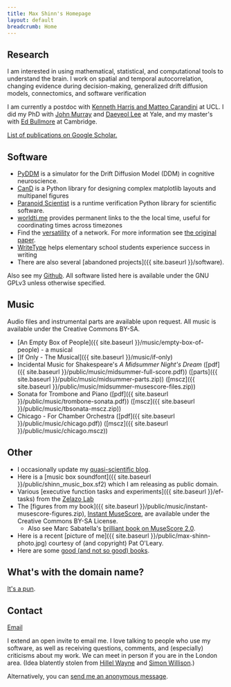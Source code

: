 ```yaml
---
title: Max Shinn's Homepage
layout: default
breadcrumb: Home
---
```


## Research

I am interested in using mathematical, statistical, and computational tools to
understand the brain.  I work on spatial and temporal autocorrelation, changing
evidence during decision-making, generalized drift diffusion models,
connectomics, and software verification

I am currently a postdoc with [Kenneth Harris and Matteo
Carandini](https://www.ucl.ac.uk/cortexlab/) at UCL.  I did my PhD with [John
Murray](https://johndmurray.org/) and [Daeyeol
Lee](https://sites.krieger.jhu.edu/daeyeol-lee-lab/) at Yale, and my master's
with [Ed
Bullmore](https://www.neuroscience.cam.ac.uk/directory/profile.php?etb23) at
Cambridge.

[List of publications on Google Scholar.](https://scholar.google.com/citations?user=ytVKRfkAAAAj)

## Software

-   [PyDDM](https://github.com/mwshinn/PyDDM) is a
    simulator for the Drift Diffusion Model (DDM) in cognitive neuroscience.
-   [CanD](https://github.com/mwshinn/CanD) is a Python library for designing complex
    matplotlib layouts and multipanel figures
-   [Paranoid Scientist](https://github.com/mwshinn/paranoidscientist)
    is a runtime verification Python library for scientific software.
-   [worldti.me](https://worldti.me) provides permanent links to the
    the local time, useful for coordinating times across timezones
-   Find the [versatility](https://github.com/mwshinn/versatility) of a network.
    For more information see [the original
    paper](https://www.nature.com/articles/s41598-017-03394-5).
-   [WriteType](writetype) helps
    elementary school students experience success in writing
-   There are also several [abandoned projects]({{ site.baseurl }}/software).

Also see my [Github](https://github.com/mwshinn).  All software listed here is
available under the GNU GPLv3 unless otherwise specified.

## Music

Audio files and instrumental parts are available upon request.  All music is
available under the Creative Commons BY-SA.

- [An Empty Box of
  People]({{ site.baseurl }}/music/empty-box-of-people) - a musical
- [If Only - The Musical]({{ site.baseurl }}/music/if-only)
- Incidental Music for Shakespeare's *A Midsummer Night's Dream*
  ([pdf]({{ site.baseurl }}/public/music/midsummer-full-score.pdf))
  ([parts]({{ site.baseurl }}/public/music/midsummer-parts.zip))
  ([mscz]({{ site.baseurl }}/public/music/midsummer-musescore-files.zip))
- Sonata for Trombone and Piano ([pdf]({{ site.baseurl }}/public/music/trombone-sonata.pdf))
  ([mscz]({{ site.baseurl }}/public/music/tbsonata-mscz.zip))
- Chicago - For Chamber Orchestra ([pdf]({{ site.baseurl }}/public/music/chicago.pdf))
  ([mscz]({{ site.baseurl }}/public/music/chicago.mscz))


## Other

- I occasionally update my [quasi-scientific blog](http://blog.maxshinnpotential.com).
- Here is a [music box soundfont]({{ site.baseurl }}/public/shinn_music_box.sf2) which I am releasing as public domain.
- Various [executive function tasks and experiments]({{ site.baseurl
  }}/ef-tasks) from the
  [Zelazo Lab](http://www.cehd.umn.edu/icd/research/zelazolab/)
- The [figures from my
  book]({{ site.baseurl }}/public/music/instant-musescore-figures.zip),
  [Instant
  MuseScore](https://www.amazon.co.uk/Instant-MuseScore-Maxwell-Shinn/dp/1783559365),
  are available under the Creative Commons BY-SA License.
  - Also see Marc Sabatella's [brilliant book on MuseScore 2.0](https://bookshop.org/books/mastering-musescore-make-beautiful-sheet-music-with-musescore-2-1/9781508621683).
- Here is a recent [picture of me]({{ site.baseurl
  }}/public/max-shinn-photo.jpg) courtesy of (and copyright) Pat
  O'Leary.
- Here are some
  [good (and not so good) books](https://www.goodreads.com/review/list/26573313-max-shinn?shelf=read&sort=date_read).

## What's with the domain name?

[It's a pun](https://en.wikipedia.org/wiki/Action_potential).

## Contact

[Email](mailto:max-aht-maxshinnpotential-daht-com)

I extend an open invite to email me.  I love talking to people who use my
software, as well as receiving questions, comments, and (especially) criticisms
about my work.  We can meet in person if you are in the London area.  (Idea
blatently stolen from [Hillel Wayne](https://hillelwayne.com/open-invite/) and
[Simon Willison](https://simonwillison.net/2021/Feb/19/office-hours/).)



<!--Alternatively, you can
[send me an anonymous message](http://sayat.me/maxws).-->

Alternatively, you can [send me an anonymous message](https://www.surveymonkey.com/r/YY5ZRPJ).
